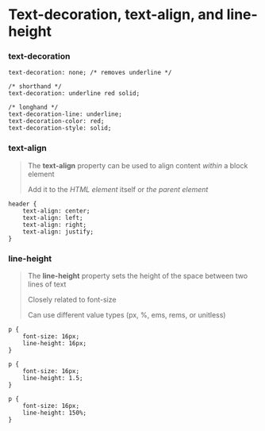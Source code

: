 # Text-decoration, text-align, and line-height

### text-decoration

```
text-decoration: none; /* removes underline */
```

```
/* shorthand */
text-decoration: underline red solid;
```

```
/* longhand */
text-decoration-line: underline;
text-decoration-color: red;
text-decoration-style: solid;
```

### text-align

> The **text-align** property can be used to align content *within* a block element
>
> Add it to the *HTML element* itself or *the parent element*

```
header {
    text-align: center;
    text-align: left;
    text-align: right;
    text-align: justify;
}
```

### line-height

> The **line-height** property sets the height of the space between two lines of text
>
> Closely related to font-size
>
> Can use different value types (px, %, ems, rems, or unitless)

```
p {
    font-size: 16px;
    line-height: 16px;
}
```

```
p {
    font-size: 16px;
    line-height: 1.5;
}
```

```
p {
    font-size: 16px;
    line-height: 150%;
}
```
